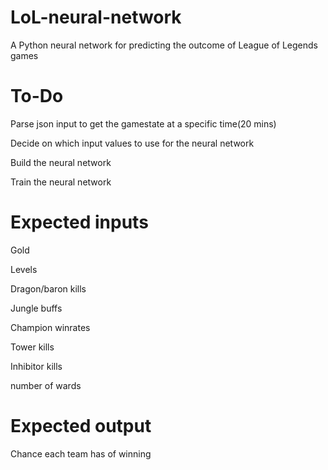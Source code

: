# LoL-neural-network
A Python neural network for predicting the outcome of League of Legends games

# To-Do
Parse json input to get the gamestate at a specific time(20 mins)

Decide on which input values to use for the neural network

Build the neural network

Train the neural network

# Expected inputs
Gold

Levels

Dragon/baron kills

Jungle buffs

Champion winrates

Tower kills

Inhibitor kills

number of wards

# Expected output
Chance each team has of winning
